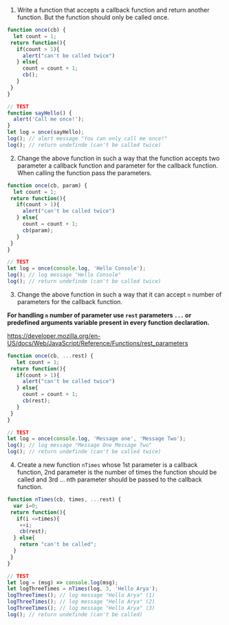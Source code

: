 1. Write a function that accepts a callback function and return another function. But the function should only be called once.

```js
function once(cb) {
  let count = 1;
 return function(){
   if(count > 1){
     alert("can't be called twice")
   } else{
     count = count + 1;
     cb();
   }
 }
}

// TEST
function sayHello() {
  alert('Call me once!');
}
let log = once(sayHello);
log(); // alert message "You can only call me once!"
log(); // return undefinde (can't be called twice)
```

2. Change the above function in such a way that the function accepts two parameter a callback function and parameter for the callback function. When calling the function pass the parameters.

```js
function once(cb, param) {
  let count = 1;
 return function(){
   if(count > 1){
     alert("can't be called twice")
   } else{
     count = count + 1;
     cb(param);
   }
 }
}

// TEST
let log = once(console.log, 'Hello Console');
log(); // log message "Hello Console"
log(); // return undefinde (can't be called twice)
```

3. Change the above function in such a way that it can accept `n` number of parameters for the callback function.

**For handling `n` number of parameter use `rest` parameters `...` or predefined arguments variable present in every function declaration.**

https://developer.mozilla.org/en-US/docs/Web/JavaScript/Reference/Functions/rest_parameters

```js
function once(cb, ...rest) {
   let count = 1;
 return function(){
   if(count > 1){
     alert("can't be called twice")
   } else{
     count = count + 1;
     cb(rest);
   }
 }
}

// TEST
let log = once(console.log, 'Message one', 'Message Two');
log(); // log message "Message One Message Two"
log(); // return undefinde (can't be called twice)
```

4. Create a new function `nTimes` whose 1st parameter is a callback function, 2nd parameter is the number of times the function should be called and 3rd ... nth parameter should be passed to the callback function.

```js
function nTimes(cb, times, ...rest) {
  var i=0;
 return function(){
   if(i <=times){
    ++i; 
    cb(rest); 
  } else{
    return "can't be called";
  }
 } 
}

// TEST
let log = (msg) => console.log(msg);
let logThreeTimes = nTimes(log, 3, 'Hello Arya');
logThreeTimes(); // log message "Hello Arya" (1)
logThreeTimes(); // log message "Hello Arya" (2)
logThreeTimes(); // log message "Hello Arya" (3)
log(); // return undefinde (can't be called)
```
